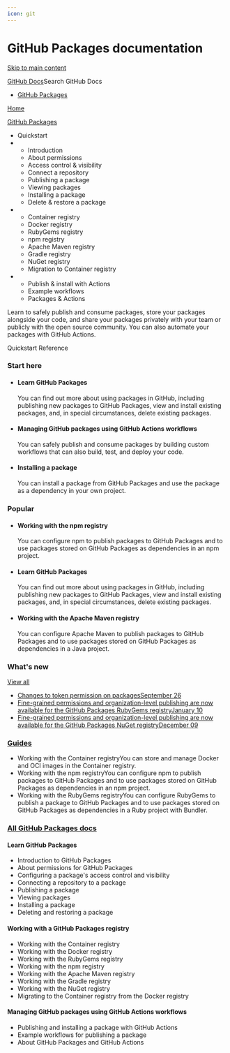 ```yaml
---
icon: git
---
```


# GitHub Packages documentation

[Skip to main content](broken-reference)

[GitHub Docs](broken-reference)Search GitHub Docs

* [GitHub Packages](broken-reference)

[Home](broken-reference)

[GitHub Packages](broken-reference)

* Quickstart
*
  * Introduction
  * About permissions
  * Access control & visibility
  * Connect a repository
  * Publishing a package
  * Viewing packages
  * Installing a package
  * Delete & restore a package
*
  * Container registry
  * Docker registry
  * RubyGems registry
  * npm registry
  * Apache Maven registry
  * Gradle registry
  * NuGet registry
  * Migration to Container registry
*
  * Publish & install with Actions
  * Example workflows
  * Packages & Actions

Learn to safely publish and consume packages, store your packages alongside your code, and share your packages privately with your team or publicly with the open source community. You can also automate your packages with GitHub Actions.

Quickstart Reference

### Start here

*   #### Learn GitHub Packages

    You can find out more about using packages in GitHub, including publishing new packages to GitHub Packages, view and install existing packages, and, in special circumstances, delete existing packages.
*   #### Managing GitHub packages using GitHub Actions workflows

    You can safely publish and consume packages by building custom workflows that can also build, test, and deploy your code.
*   #### Installing a package

    You can install a package from GitHub Packages and use the package as a dependency in your own project.

### Popular

*   #### Working with the npm registry

    You can configure npm to publish packages to GitHub Packages and to use packages stored on GitHub Packages as dependencies in an npm project.
*   #### Learn GitHub Packages

    You can find out more about using packages in GitHub, including publishing new packages to GitHub Packages, view and install existing packages, and, in special circumstances, delete existing packages.
*   #### Working with the Apache Maven registry

    You can configure Apache Maven to publish packages to GitHub Packages and to use packages stored on GitHub Packages as dependencies in a Java project.

### What's new

[View all](https://github.blog/changelog/label/packages)

* [Changes to token permission on packagesSeptember 26](https://github.blog/changelog/2023-09-26-changes-to-token-permission-on-packages)
* [Fine-grained permissions and organization-level publishing are now available for the GitHub Packages RubyGems registryJanuary 10](https://github.blog/changelog/2023-01-10-packages-fine-grained-permissions-and-organization-level-publishing-are-now-available-for-the-github-packages-rubygems-registry)
* [Fine-grained permissions and organization-level publishing are now available for the GitHub Packages NuGet registryDecember 09](https://github.blog/changelog/2022-12-09-packages-fine-grained-permissions-and-organization-level-publishing-are-now-available-for-the-github-packages-nuget-registry)

### [Guides](broken-reference) <a href="#guides-2" id="guides-2"></a>

* Working with the Container registryYou can store and manage Docker and OCI images in the Container registry.
* Working with the npm registryYou can configure npm to publish packages to GitHub Packages and to use packages stored on GitHub Packages as dependencies in an npm project.
* Working with the RubyGems registryYou can configure RubyGems to publish a package to GitHub Packages and to use packages stored on GitHub Packages as dependencies in a Ruby project with Bundler.

### [All GitHub Packages docs](broken-reference) <a href="#all-docs" id="all-docs"></a>

#### Learn GitHub Packages

* Introduction to GitHub Packages
* About permissions for GitHub Packages
* Configuring a package's access control and visibility
* Connecting a repository to a package
* Publishing a package
* Viewing packages
* Installing a package
* Deleting and restoring a package

#### Working with a GitHub Packages registry

* Working with the Container registry
* Working with the Docker registry
* Working with the RubyGems registry
* Working with the npm registry
* Working with the Apache Maven registry
* Working with the Gradle registry
* Working with the NuGet registry
* Migrating to the Container registry from the Docker registry

#### Managing GitHub packages using GitHub Actions workflows

* Publishing and installing a package with GitHub Actions
* Example workflows for publishing a package
* About GitHub Packages and GitHub Actions
